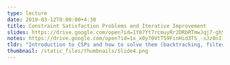 ```yaml
---
type: lecture
date: 2019-03-12T8:00:00+4:30
title: Constraint Satisfaction Problems and Iterative Improvement
slides: https://drive.google.com/open?id=1Y87Yt7rcmuyRr2DRbRTmwJqj7-ghSLip
notes: https://drive.google.com/open?id=1x_x0y70VtT59FinHid3TS_-sJz0nI1TH
tldr: "Introduction to CSPs and how to solve them (backtracking, filtering, arc consistency, etc.); Also, iterative improvement (hill climbing, simulated annealing, genetic algorithms, etc.)"
thumbnail: /static_files/thumbnails/Slide4.png
---
```

